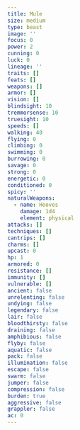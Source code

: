 ```yaml
---
title: Mule
size: medium
type: beast
image: ''
focus: 0
power: 2
cunning: 0
luck: 0
lineage: ''
traits: []
feats: []
weapons: []
armor: []
vision: []
blindsight: 10
tremmorsense: 10
truesight: 10
speeds: []
walking: 40
flying: 0
climbing: 0
swimming: 0
burrowing: 0
savage: 0
strong: 0
energetic: 0
conditioned: 0
spicy: ''
naturalWeapons:
  - name: Hooves
    damage: 1d4
    element: physical
attacks: []
techniques: []
cantrips: []
charms: []
upcast: 0
hp: 1
armored: 0
resistance: []
immunity: []
vulnerable: []
ancient: false
unrelenting: false
undying: false
legendary: false
lair: false
bloodthirsty: false
draining: false
amphibious: false
flyby: false
aquatic: false
pack: false
illumination: false
escape: false
swarm: false
jumper: false
compression: false
burden: true
aggressive: false
grappler: false
ac: 0
---
```


